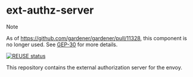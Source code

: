 # ext-authz-server

> [!NOTE]
> As of https://github.com/gardener/gardener/pull/11328, this component is no longer used. See [GEP-30](https://github.com/gardener/gardener/blob/master/docs/proposals/30-apiserver-proxy.md#reconfiguring-the-istio-ingress-gateway) for more details.

[![REUSE status](https://api.reuse.software/badge/github.com/gardener/ext-authz-server)](https://api.reuse.software/info/github.com/gardener/ext-authz-server)

This repository contains the external authorization server for the envoy.
